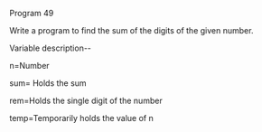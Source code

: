 Program 49

Write a program to find the sum of the digits of the given number.

Variable description-- 

n=Number 

sum= Holds the sum 

rem=Holds the single digit of the number

temp=Temporarily holds the value of n
